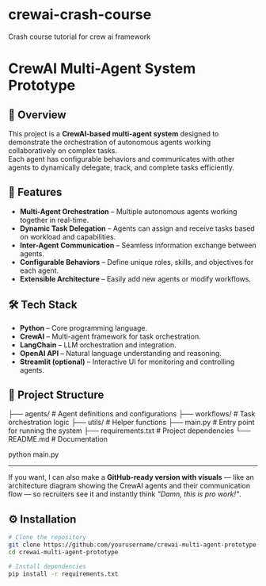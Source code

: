 # crewai-crash-course
Crash course tutorial for crew ai framework

# CrewAI Multi-Agent System Prototype

## 📌 Overview
This project is a **CrewAI-based multi-agent system** designed to demonstrate the orchestration of autonomous agents working collaboratively on complex tasks.  
Each agent has configurable behaviors and communicates with other agents to dynamically delegate, track, and complete tasks efficiently.

## 🚀 Features
- **Multi-Agent Orchestration** – Multiple autonomous agents working together in real-time.
- **Dynamic Task Delegation** – Agents can assign and receive tasks based on workload and capabilities.
- **Inter-Agent Communication** – Seamless information exchange between agents.
- **Configurable Behaviors** – Define unique roles, skills, and objectives for each agent.
- **Extensible Architecture** – Easily add new agents or modify workflows.

## 🛠 Tech Stack
- **Python** – Core programming language.
- **CrewAI** – Multi-agent framework for task orchestration.
- **LangChain** – LLM orchestration and integration.
- **OpenAI API** – Natural language understanding and reasoning.
- **Streamlit (optional)** – Interactive UI for monitoring and controlling agents.

## 📂 Project Structure
├── agents/ # Agent definitions and configurations
├── workflows/ # Task orchestration logic
├── utils/ # Helper functions
├── main.py # Entry point for running the system
├── requirements.txt # Project dependencies
└── README.md # Documentation



python main.py





---

If you want, I can also make a **GitHub-ready version with visuals** — like an architecture diagram showing the CrewAI agents and their communication flow — so recruiters see it and instantly think *"Damn, this is pro work!"*.





## ⚙️ Installation
```bash
# Clone the repository
git clone https://github.com/yourusername/crewai-multi-agent-prototype.git
cd crewai-multi-agent-prototype

# Install dependencies
pip install -r requirements.txt
